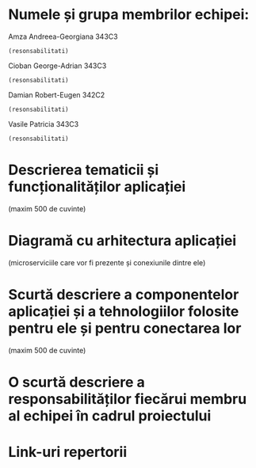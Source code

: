 # Numele și grupa membrilor echipei:
  Amza Andreea-Georgiana 343C3
  
  	(resonsabilitati)
  
  Cioban George-Adrian 343C3
  
  	(resonsabilitati)

  Damian Robert-Eugen 342C2
  
 	(resonsabilitati)

  Vasile Patricia 343C3
  
 	(resonsabilitati)


# Descrierea tematicii și funcționalităților aplicației
(maxim 500 de cuvinte)
	
# Diagramă cu arhitectura aplicației 
(microserviciile care vor fi prezente și conexiunile dintre ele)
	
# Scurtă descriere a componentelor aplicației și a tehnologiilor folosite pentru ele și pentru conectarea lor
(maxim 500 de cuvinte)
	
# O scurtă descriere a responsabilităților fiecărui membru al echipei în cadrul proiectului
	
# Link-uri repertorii

